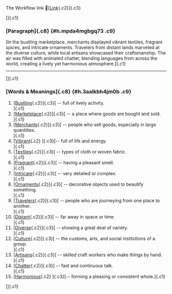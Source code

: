 The Workflow link
👏[[Link](https://www.google.com/url?q=http://www.google.com&sa=D&source=editors&ust=1758274045607070&usg=AOvVaw2T5H7vWbdejYUmfctyQxEI){.c2}]{.c3}

[]{.c1}

### [Paragraph]{.c8} {#h.mpda4mgbgq73 .c9}

[In the bustling marketplace, merchants displayed vibrant textiles,
fragrant spices, and intricate ornaments. Travelers from distant lands
marveled at the diverse culture, while local artisans showcased their
craftsmanship. The air was filled with animated chatter, blending
languages from across the world, creating a lively yet harmonious
atmosphere.]{.c1}

------------------------------------------------------------------------

[]{.c1}

### [Words & Meanings]{.c8} {#h.3aalkbh4jm0b .c9}

1.  [[Bustling](https://www.google.com/url?q=http://www.google.com&sa=D&source=editors&ust=1758274045607868&usg=AOvVaw34wgNwO8OGSZ2BKnM_89yN){.c2}]{.c3}[ --
    full of lively activity.\
    ]{.c1}
2.  [[Marketplace](https://www.google.com/url?q=http://www.google.com&sa=D&source=editors&ust=1758274045608019&usg=AOvVaw0XdPmxWPX3J2EHth6uOuXZ){.c2}]{.c3}[ --
    a place where goods are bought and sold.\
    ]{.c1}
3.  [[Merchants](https://www.google.com/url?q=http://www.google.com&sa=D&source=editors&ust=1758274045608161&usg=AOvVaw1Rkb-43iEyCf-OSIbe06gp){.c2}]{.c3}[ --
    people who sell goods, especially in large quantities.\
    ]{.c1}
4.  [[Vibrant](https://www.google.com/url?q=http://www.google.com&sa=D&source=editors&ust=1758274045608311&usg=AOvVaw0p_f60PhCjMunQRDWy_Em-){.c2}
    ]{.c3}[-- full of life and energy.\
    ]{.c1}
5.  [[Textiles](https://www.google.com/url?q=http://www.google.com&sa=D&source=editors&ust=1758274045608428&usg=AOvVaw0PSsFmMbADMUR4s28Tproh){.c2}]{.c3}[ --
    types of cloth or woven fabric.\
    ]{.c1}
6.  [[Fragrant](https://www.google.com/url?q=http://www.google.com&sa=D&source=editors&ust=1758274045608560&usg=AOvVaw2tsLSMj7Ys7A_P9WSkm6QB){.c2}]{.c3}[ --
    having a pleasant smell.\
    ]{.c1}
7.  [[Intricate](https://www.google.com/url?q=http://www.google.com&sa=D&source=editors&ust=1758274045608677&usg=AOvVaw1pHaAaXxhGatgOK9DVAjV9){.c2}]{.c3}[ --
    very detailed or complex.\
    ]{.c1}
8.  [[Ornaments](https://www.google.com/url?q=http://www.google.com&sa=D&source=editors&ust=1758274045608799&usg=AOvVaw3AscyhLV-nyl_7xWpQsUrY){.c2}]{.c3}[ --
    decorative objects used to beautify something.\
    ]{.c1}
9.  [[Travelers](https://www.google.com/url?q=http://www.google.com&sa=D&source=editors&ust=1758274045608941&usg=AOvVaw06GCQ266PserBjnIDqGna9){.c2}]{.c3}[ --
    people who are journeying from one place to another.\
    ]{.c1}
10. [[Distant](https://www.google.com/url?q=http://www.google.com&sa=D&source=editors&ust=1758274045609080&usg=AOvVaw25J6sF1cDe-FMQJtF4lFFO){.c2}]{.c3}[ --
    far away in space or time.\
    ]{.c1}
11. [[Diverse](https://www.google.com/url?q=http://www.google.com&sa=D&source=editors&ust=1758274045609194&usg=AOvVaw12PwuxtEDCuP9gZsPq9Ba_){.c2}]{.c3}[ --
    showing a great deal of variety.\
    ]{.c1}
12. [[Culture](https://www.google.com/url?q=http://www.google.com&sa=D&source=editors&ust=1758274045609328&usg=AOvVaw2uGYmxUOEacGESfFz8lvS3){.c2}]{.c3}[ --
    the customs, arts, and social institutions of a group.\
    ]{.c1}
13. [[Artisans](https://www.google.com/url?q=http://www.google.com&sa=D&source=editors&ust=1758274045609507&usg=AOvVaw1yjkMriTAXYkgTOPUvpiUG){.c2}]{.c3}[ --
    skilled craft workers who make things by hand.\
    ]{.c1}
14. [[Chatter](https://www.google.com/url?q=http://www.google.com&sa=D&source=editors&ust=1758274045609655&usg=AOvVaw2fTxql6rERBbrYQVVgMKr6){.c2}]{.c3}[ --
    fast and continuous talk.\
    ]{.c1}
15. [[Harmonious](https://www.google.com/url?q=http://www.google.com&sa=D&source=editors&ust=1758274045609775&usg=AOvVaw0RRYHjtajow6vFSa_UJ9SV){.c2}
    ]{.c3}[-- forming a pleasing or consistent whole.]{.c1}

[]{.c1}
